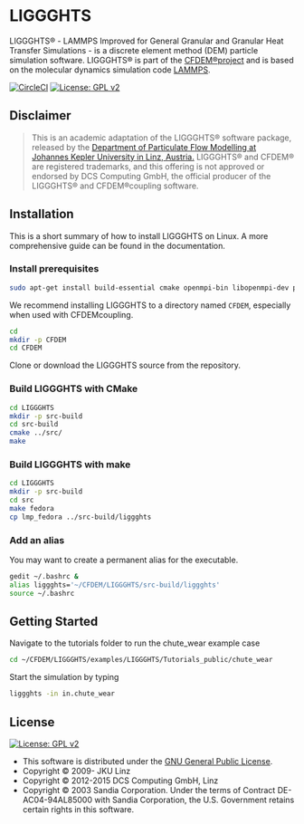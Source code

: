 # LIGGGHTS

LIGGGHTS® - LAMMPS Improved for General Granular and Granular Heat Transfer Simulations - is a discrete element method (DEM) particle simulation software.
LIGGGHTS® is part of the [CFDEM®project](https://www.cfdem.com) and is based on the molecular dynamics simulation code [LAMMPS](https://lammps.sandia.gov/).

[![CircleCI](https://circleci.com/gh/ParticulateFlow/LIGGGHTS.svg?style=shield&circle-token=8905cdbf813717ce628dd05a454d0f7581110907)](https://circleci.com/gh/ParticulateFlow/LIGGGHTS)
[![License: GPL v2](https://img.shields.io/badge/License-GPL%20v2-blue.svg)](https://www.gnu.org/licenses/old-licenses/gpl-2.0.en.html)

## Disclaimer

> This is an academic adaptation of the LIGGGHTS® software package, released by the
[Department of Particulate Flow Modelling at Johannes Kepler University in Linz, Austria.](https://www.jku.at/pfm)
> LIGGGHTS® and CFDEM® are registered trademarks, and this offering is not approved or
endorsed by DCS Computing GmbH, the official producer of the LIGGGHTS® and CFDEM®coupling software.

## Installation

This is a short summary of how to install LIGGGHTS on Linux. A more comprehensive guide can be found in the documentation.

### Install prerequisites

```bash
sudo apt-get install build-essential cmake openmpi-bin libopenmpi-dev python-dev
```

We recommend installing LIGGGHTS to a directory named `CFDEM`, especially when used with CFDEMcoupling.

```bash
cd
mkdir -p CFDEM
cd CFDEM
```

Clone or download the LIGGGHTS source from the repository.

### Build LIGGGHTS with CMake

```bash
cd LIGGGHTS
mkdir -p src-build
cd src-build
cmake ../src/
make
```

### Build LIGGGHTS with make

```bash
cd LIGGGHTS
mkdir -p src-build
cd src
make fedora
cp lmp_fedora ../src-build/liggghts
```

### Add an alias

You may want to create a permanent alias for the executable.

```bash
gedit ~/.bashrc &
alias liggghts='~/CFDEM/LIGGGHTS/src-build/liggghts'
source ~/.bashrc
```

## Getting Started

Navigate to the tutorials folder to run the chute_wear example case

```bash
cd ~/CFDEM/LIGGGHTS/examples/LIGGGHTS/Tutorials_public/chute_wear
```

Start the simulation by typing

```bash
liggghts -in in.chute_wear
```

## License

[![License: GPL v2](https://img.shields.io/badge/License-GPL%20v2-blue.svg)](https://www.gnu.org/licenses/old-licenses/gpl-2.0.en.html)

- This software is distributed under the [GNU General Public License](https://opensource.org/licenses/GPL-2.0).
- Copyright © 2009-     JKU Linz
- Copyright © 2012-2015 DCS Computing GmbH, Linz
- Copyright © 2003      Sandia Corporation. Under the terms of Contract DE-AC04-94AL85000 with Sandia Corporation, the U.S. Government retains certain rights in this software.

